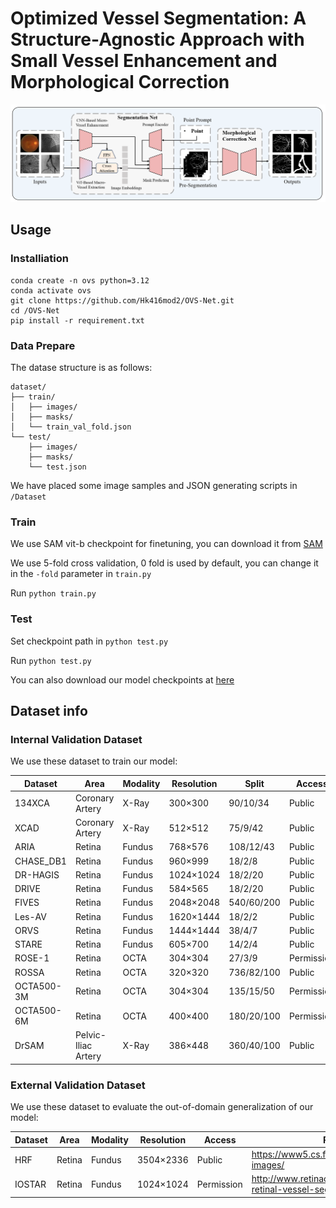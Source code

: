 # Optimized Vessel Segmentation: A Structure-Agnostic Approach with Small Vessel Enhancement and Morphological Correction
![Method](./method.png)

## Usage

### Installiation

```
conda create -n ovs python=3.12
conda activate ovs
git clone https://github.com/Hk416mod2/OVS-Net.git
cd /OVS-Net
pip install -r requirement.txt
```

### Data Prepare

The datase structure is as follows:

```
dataset/
├── train/
│   ├── images/
│   ├── masks/
│   └── train_val_fold.json
└── test/
    ├── images/
    ├── masks/
    └── test.json
```

We have placed some image samples and JSON generating scripts in `/Dataset`

### Train

We use SAM vit-b checkpoint for finetuning, you can download it from [SAM](https://dl.fbaipublicfiles.com/segment_anything/sam_vit_b_01ec64.pth)

We use 5-fold cross validation, 0 fold is used by default, you can change it in the `-fold` parameter in `train.py`

Run `python train.py`

### Test

Set checkpoint path in `python test.py`

Run `python test.py`

You can also download our model checkpoints at [here](https://drive.google.com/drive/folders/1Iq_EuKd1soDqz-aFluXi5W4vJUWgB6Tv?usp=drive_link)

## Dataset info

### Internal Validation Dataset

We use these dataset to train our model:

| Dataset            | Area                | Modality | Resolution | Split   | Access  | Related Link   |
|--------------------|---------------------|----------|------------|---------|---------|---------------------------------------------------|
| 134XCA        | Coronary Artery     | X-Ray    | 300×300    | 90/10/34  | Public |  http://personal.cimat.mx:8181/~ivan.cruz/DB_Angiograms.html|
| XCAD         | Coronary Artery     | X-Ray    | 512×512    | 75/9/42   | Public |  https://github.com/AISIGSJTU/SSVS|
| ARIA          | Retina              | Fundus   | 768×576    | 108/12/43  | Public | https://sourceforge.net/projects/aria-vessels/|
| CHASE_DB1    | Retina              | Fundus   | 960×999    | 18/2/8    | Public | https://blogs.kingston.ac.uk/retinal/chasedb1/|
| DR-HAGIS      | Retina              | Fundus   | 1024×1024  | 18/2/20   | Public | https://personalpages.manchester.ac.uk/staff/niall.p.mcloughlin/|
| DRIVE         | Retina              | Fundus   | 584×565    | 18/2/20   | Public | https://drive.grand-challenge.org/|
| FIVES         | Retina              | Fundus   | 2048×2048  | 540/60/200 | Public | https://www5.cs.fau.de/research/data/fundus-images/|
| Les-AV        | Retina              | Fundus   | 1620×1444  | 18/2/2    | Public | https://figshare.com/articles/dataset/LES-AV_dataset/11857698|
| ORVS         | Retina              | Fundus   | 1444×1444  | 38/4/7    | Public | https://github.com/AbdullahSarhan/ICPRVessels|
| STARE        | Retina              | Fundus   | 605×700    | 14/2/4    | Public | https://cecas.clemson.edu/~ahoover/stare/ |
| ROSE-1       | Retina              | OCTA     | 304×304    | 27/3/9    | Permission | https://imed.nimte.ac.cn/dataofrose.html |
| ROSSA        | Retina              | OCTA     | 320×320    | 736/82/100 | Public | https://github.com/nhjydywd/OCTA-FRNet |
| OCTA500-3M   | Retina              | OCTA     | 304×304    | 135/15/50  | Permission | https://ieee-dataport.org/open-access/octa-500 |
| OCTA500-6M   | Retina              | OCTA     | 400×400    | 180/20/100 | Permission | https://ieee-dataport.org/open-access/octa-500 |
| DrSAM        | Pelvic-Iliac Artery | X-Ray    | 386×448    | 360/40/100 | Public | https://drive.google.com/file/d/1TjxEJUD4VC_SAPcqdNVybsKRb_xW-Bze/view |


### External Validation Dataset

We use these dataset to evaluate the out-of-domain generalization of our model:

| Dataset            | Area                | Modality | Resolution | Access | Related Link   |
|--------------------|---------------------|----------|------------|---------|---------------------------------------------------|
| HRF        | Retina              | Fundus   | 3504×2336    | Public |  https://www5.cs.fau.de/research/data/fundus-images/|
| IOSTAR         | Retina              | Fundus    | 1024×1024    | Permission |  http://www.retinacheck.org/download-iostar-retinal-vessel-segmentation-dataset|

